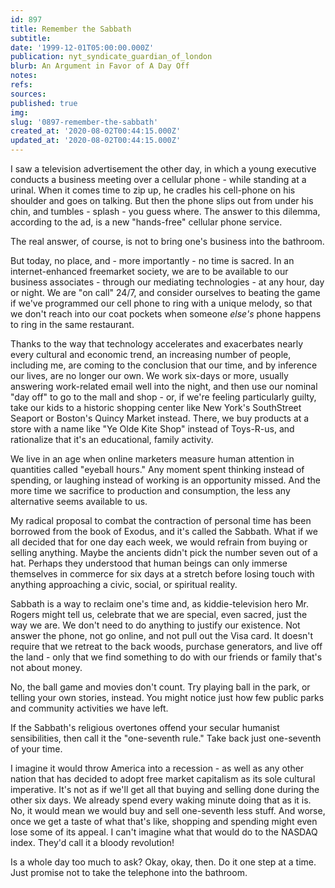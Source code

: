 ```yaml
---
id: 897
title: Remember the Sabbath
subtitle: 
date: '1999-12-01T05:00:00.000Z'
publication: nyt_syndicate_guardian_of_london
blurb: An Argument in Favor of A Day Off
notes: 
refs: 
sources: 
published: true
img: 
slug: '0897-remember-the-sabbath'
created_at: '2020-08-02T00:44:15.000Z'
updated_at: '2020-08-02T00:44:15.000Z'
---
```

I saw a television advertisement the other day, in which a young executive conducts a business meeting over a cellular phone - while standing at a urinal. When it comes time to zip up, he cradles his cell-phone on his shoulder and goes on talking. But then the phone slips out from under his chin, and tumbles - splash - you guess where. The answer to this dilemma, according to the ad, is a new "hands-free" cellular phone service.

The real answer, of course, is not to bring one's business into the bathroom.

But today, no place, and - more importantly - no time is sacred. In an internet-enhanced freemarket society, we are to be available to our business associates - through our mediating technologies - at any hour, day or night. We are "on call" 24/7, and consider ourselves to beating the game if we've programmed our cell phone to ring with a unique melody, so that we don't reach into our coat pockets when someone *else's* phone happens to ring in the same restaurant.

Thanks to the way that technology accelerates and exacerbates nearly every cultural and economic trend, an increasing number of people, including me, are coming to the conclusion that our time, and by inference our lives, are no longer our own. We work six-days or more, usually answering work-related email well into the night, and then use our nominal "day off" to go to the mall and shop - or, if we're feeling particularly guilty, take our kids to a historic shopping center like New York's SouthStreet Seaport or Boston's Quincy Market instead. There, we buy products at a store with a name like "Ye Olde Kite Shop" instead of Toys-R-us, and rationalize that it's an educational, family activity.

We live in an age when online marketers measure human attention in quantities called "eyeball hours." Any moment spent thinking instead of spending, or laughing instead of working is an opportunity missed. And the more time we sacrifice to production and consumption, the less any alternative seems available to us.

My radical proposal to combat the contraction of personal time has been borrowed from the book of Exodus, and it's called the Sabbath. What if we all decided that for one day each week, we would refrain from buying or selling anything. Maybe the ancients didn't pick the number seven out of a hat. Perhaps they understood that human beings can only immerse themselves in commerce for six days at a stretch before losing touch with anything approaching a civic, social, or spiritual reality.

Sabbath is a way to reclaim one's time and, as kiddie-television hero Mr. Rogers might tell us, celebrate that we are special, even sacred, just the way we are. We don't need to do anything to justify our existence. Not answer the phone, not go online, and not pull out the Visa card. It doesn't require that we retreat to the back woods, purchase generators, and live off the land - only that we find something to do with our friends or family that's not about money.

No, the ball game and movies don't count. Try playing ball in the park, or telling your own stories, instead. You might notice just how few public parks and community activities we have left.

If the Sabbath's religious overtones offend your secular humanist sensibilities, then call it the "one-seventh rule." Take back just one-seventh of your time.

I imagine it would throw America into a recession - as well as any other nation that has decided to adopt free market capitalism as its sole cultural imperative. It's not as if we'll get all that buying and selling done during the other six days. We already spend every waking minute doing that as it is. No, it would mean we would buy and sell one-seventh less stuff. And worse, once we get a taste of what that's like, shopping and spending might even lose some of its appeal. I can't imagine what that would do to the NASDAQ index. They'd call it a bloody revolution!

Is a whole day too much to ask? Okay, okay, then. Do it one step at a time. Just promise not to take the telephone into the bathroom.
